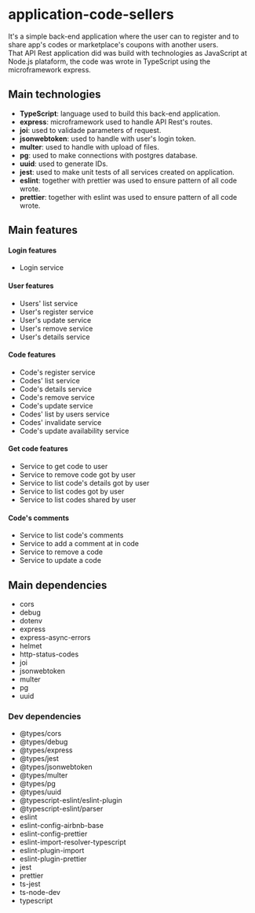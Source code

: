 # application-code-sellers
It's a simple back-end application where the user can to register and to share app's codes or marketplace's coupons with another users.  
That API Rest application did was build with technologies as JavaScript at Node.js plataform, the code was wrote in TypeScript using the microframework express. 
  
## Main technologies 
- **TypeScript**: language used to build this back-end application.
- **express**: microframework used to handle API Rest's routes.
- **joi**: used to validade parameters of request.
- **jsonwebtoken**: used to handle with user's login token.
- **multer**: used to handle with upload of files.
- **pg**: used to make connections with postgres database.
- **uuid**: used to generate IDs.
- **jest**: used to make unit tests of all services created on application.
- **eslint**: together with prettier was used to ensure pattern of all code wrote.
- **prettier**: together with eslint was used to ensure pattern of all code wrote.

## Main features
#### Login features
- Login service

#### User features
- Users' list service
- User's register service
- User's update service
- User's remove service
- User's details service

#### Code features
- Code's register service
- Codes' list service
- Code's details service
- Code's remove service
- Code's update service
- Codes' list by users service
- Codes' invalidate service
- Code's update availability service

#### Get code features
- Service to get code to user
- Service to remove code got by user
- Service to list code's details got by user
- Service to list codes got by user
- Service to list codes shared by user

#### Code's comments
- Service to list code's comments
- Service to add a comment at in code
- Service to remove a code
- Service to update a code

## Main dependencies
- cors
- debug
- dotenv
- express
- express-async-errors
- helmet
- http-status-codes
- joi
- jsonwebtoken
- multer
- pg
- uuid  
  
### Dev dependencies  
- @types/cors
- @types/debug
- @types/express
- @types/jest
- @types/jsonwebtoken
- @types/multer
- @types/pg
- @types/uuid
- @typescript-eslint/eslint-plugin
- @typescript-eslint/parser
- eslint
- eslint-config-airbnb-base  
- eslint-config-prettier
- eslint-import-resolver-typescript
- eslint-plugin-import
- eslint-plugin-prettier
- jest
- prettier
- ts-jest
- ts-node-dev
- typescript
